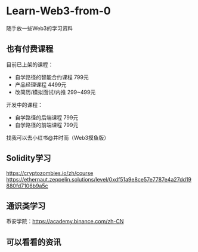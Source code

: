 # Learn-Web3-from-0

随手放一些Web3的学习资料  


## 也有付费课程  
目前已上架的课程：  
- 自学路径的智能合约课程 799元
- 产品经理课程 4499元
- 改简历/模拟面试/内推 299~499元

开发中的课程：
- 自学路径的后端课程 799元
- 自学路径的前端课程 799元

找我可以去小红书@井时而（Web3摸鱼版）  

## Solidity学习
https://cryptozombies.io/zh/course  
https://ethernaut.zeppelin.solutions/level/0xdf51a9e8ce57e7787e4a27dd19880fd7106b9a5c

## 通识类学习
币安学院：https://academy.binance.com/zh-CN  

## 可以看看的资讯

